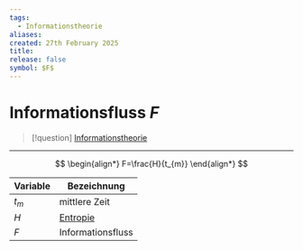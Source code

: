 ```yaml
---
tags:
  - Informationstheorie
aliases: 
created: 27th February 2025
title: 
release: false
symbol: $F$
---
```



# Informationsfluss $F$

> [!question] [Informationstheorie](Informationstheorie.md)

---

$$
\begin{align*}
F=\frac{H}{t_{m}}
\end{align*}
$$

| Variable | Bezeichnung   |
| -------- | ------------- |
| $t_{m}$  | mittlere Zeit |
| $H$      | [Entropie](Informationsgehalt.md)      |
| $F$      | Informationsfluss              |
